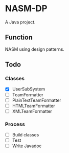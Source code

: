 # NASM-DP
A Java project.

## Function
NASM using design patterns.

## Todo
### Classes
- [x] UserSubSystem
- [ ] TeamFormatter
- [ ] PlainTextTeamFormatter
- [ ] HTMLTeamFormatter
- [ ] XMLTeamFormatter

### Process
- [ ] Build classes
- [ ] Test
- [ ] Write Javadoc
